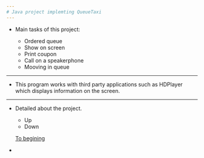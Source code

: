 ```yaml
---
# Java project implemting QueueTaxi
---
```

* <h7>Main tasks of this project: 
  
  + Ordered queue
  + Show on screen
  + Print coupon
  + Сall on a speakerphone
  + Mooving in queue
  
---

* <h7> This program works with third party applications such as HDPlayer which displays information on the screen.
  
---
* <h7> Detailed about the project.



  * Up
  * Down
  
  
  
  
  
  
  
  [To begining](https://github.com/LehaZhigimont/Taxi/blob/main/README.md#java-project-implemting-queuetaxi)
  
-
